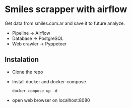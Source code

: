 # Smiles scrapper with airflow

Get data from smiles.com.ar and save it to future analyze.

- Pipeline -> Airflow
- Database -> PostgreSQL
- Web crawler -> Pyppeteer

## Instalation
- Clone the repo
- Install docker and docker-compose

	`docker-compose up -d`
 
- open web browser on localhost:8080
  
